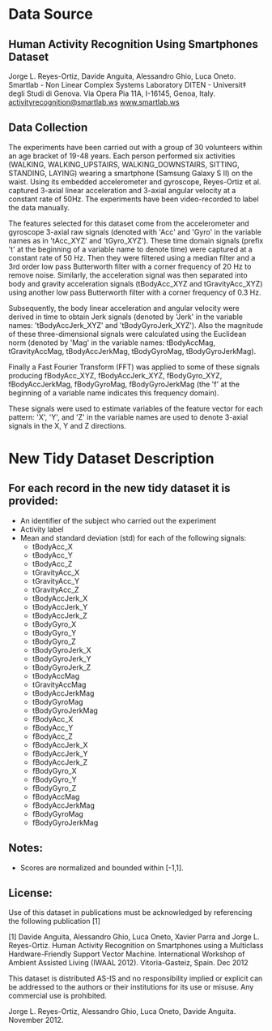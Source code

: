 # Data Source 
## Human Activity Recognition Using Smartphones Dataset
Jorge L. Reyes-Ortiz, Davide Anguita, Alessandro Ghio, Luca Oneto.
Smartlab - Non Linear Complex Systems Laboratory
DITEN - Universit‡ degli Studi di Genova.
Via Opera Pia 11A, I-16145, Genoa, Italy.
activityrecognition@smartlab.ws
www.smartlab.ws

## Data Collection
The experiments have been carried out with a group of 30 volunteers within an age bracket of 19-48 years. Each person performed six activities (WALKING, WALKING_UPSTAIRS, WALKING_DOWNSTAIRS, SITTING, STANDING, LAYING) wearing a smartphone (Samsung Galaxy S II) on the waist. Using its embedded accelerometer and gyroscope, Reyes-Ortiz et al. captured 3-axial linear acceleration and 3-axial angular velocity at a constant rate of 50Hz. The experiments have been video-recorded to label the data manually. 

The features selected for this dataset come from the accelerometer and gyroscope 3-axial raw signals (denoted with 'Acc' and 'Gyro' in the variable names as in 'tAcc_XYZ' and 'tGyro_XYZ'). These time domain signals (prefix 't' at the beginning of a variable name to denote time) were captured at a constant rate of 50 Hz. Then they were filtered using a median filter and a 3rd order low pass Butterworth filter with a corner frequency of 20 Hz to remove noise. Similarly, the acceleration signal was then separated into body and gravity acceleration signals (tBodyAcc_XYZ and tGravityAcc_XYZ) using another low pass Butterworth filter with a corner frequency of 0.3 Hz. 

Subsequently, the body linear acceleration and angular velocity were derived in time to obtain Jerk signals (denoted by 'Jerk' in the variable names: 'tBodyAccJerk_XYZ' and 'tBodyGyroJerk_XYZ'). Also the magnitude of these three-dimensional signals were calculated using the Euclidean norm (denoted by 'Mag' in the variable names: tBodyAccMag, tGravityAccMag, tBodyAccJerkMag, tBodyGyroMag, tBodyGyroJerkMag). 

Finally a Fast Fourier Transform (FFT) was applied to some of these signals producing fBodyAcc_XYZ, fBodyAccJerk_XYZ, fBodyGyro_XYZ, fBodyAccJerkMag, fBodyGyroMag, fBodyGyroJerkMag (the 'f' at the beginning of a variable name indicates this frequency domain). 

These signals were used to estimate variables of the feature vector for each pattern: 'X', 'Y', and 'Z' in the variable names are used to denote 3-axial signals in the X, Y and Z directions.

# New Tidy Dataset Description
## For each record in the new tidy dataset it is provided:
* An identifier of the subject who carried out the experiment
* Activity label
* Mean and standard deviation (std) for each of the following signals: 
    + tBodyAcc_X 
    + tBodyAcc_Y
    + tBodyAcc_Z
    + tGravityAcc_X
    + tGravityAcc_Y
    + tGravityAcc_Z
    + tBodyAccJerk_X
    + tBodyAccJerk_Y
    + tBodyAccJerk_Z
    + tBodyGyro_X
    + tBodyGyro_Y
    + tBodyGyro_Z
    + tBodyGyroJerk_X
    + tBodyGyroJerk_Y
    + tBodyGyroJerk_Z
    + tBodyAccMag
    + tGravityAccMag
    + tBodyAccJerkMag
    + tBodyGyroMag
    + tBodyGyroJerkMag
    + fBodyAcc_X
    + fBodyAcc_Y
    + fBodyAcc_Z
    + fBodyAccJerk_X
    + fBodyAccJerk_Y
    + fBodyAccJerk_Z
    + fBodyGyro_X
    + fBodyGyro_Y
    + fBodyGyro_Z
    + fBodyAccMag
    + fBodyAccJerkMag
    + fBodyGyroMag
    + fBodyGyroJerkMag

## Notes: 
- Scores are normalized and bounded within [-1,1].

## License:
Use of this dataset in publications must be acknowledged by referencing the following publication [1] 

[1] Davide Anguita, Alessandro Ghio, Luca Oneto, Xavier Parra and Jorge L. Reyes-Ortiz. Human Activity Recognition on Smartphones using a Multiclass Hardware-Friendly Support Vector Machine. International Workshop of Ambient Assisted Living (IWAAL 2012). Vitoria-Gasteiz, Spain. Dec 2012

This dataset is distributed AS-IS and no responsibility implied or explicit can be addressed to the authors or their institutions for its use or misuse. Any commercial use is prohibited.

Jorge L. Reyes-Ortiz, Alessandro Ghio, Luca Oneto, Davide Anguita. November 2012.